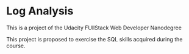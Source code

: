 # Log Analysis

This is a project of the Udacity FUllStack Web Developer Nanodegree

This project is proposed to exercise the SQL skills acquired during the course.  